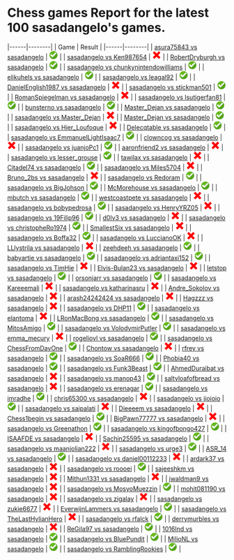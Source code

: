 # Chess games Report for the latest 100 sasadangelo's games.

|------|--------|
| Game | Result |
|------|--------|
| [asura75843 vs sasadangelo](https://www.chess.com/game/daily/650702155) | ![Win](img/win.png) |
| [sasadangelo vs Ken987654](https://www.chess.com/game/live/108074960143) | ![Lose](img/lose.png) |
| [RobertDryburgh vs sasadangelo](https://www.chess.com/game/live/108073771767) | ![Win](img/win.png) |
| [sasadangelo vs chunkynintendowilliams](https://www.chess.com/game/live/108073193199) | ![Win](img/win.png) |
| [elikuhels vs sasadangelo](https://www.chess.com/game/live/108072087279) | ![Win](img/win.png) |
| [sasadangelo vs leagal92](https://www.chess.com/game/live/108066145403) | ![Win](img/win.png) |
| [DanielEnglish1987 vs sasadangelo](https://www.chess.com/game/live/108065497157) | ![Lose](img/lose.png) |
| [sasadangelo vs stickman501](https://www.chess.com/game/live/108064784979) | ![Win](img/win.png) |
| [RomanSpiegelman vs sasadangelo](https://www.chess.com/game/live/107962310105) | ![Lose](img/lose.png) |
| [sasadangelo vs lsutigerfan81](https://www.chess.com/game/live/107962234283) | ![Win](img/win.png) |
| [bunsterno vs sasadangelo](https://www.chess.com/game/live/107961594591) | ![Win](img/win.png) |
| [Master_Dejan vs sasadangelo](https://www.chess.com/game/live/107960466403) | ![Win](img/win.png) |
| [sasadangelo vs Master_Dejan](https://www.chess.com/game/live/107960405433) | ![Lose](img/lose.png) |
| [Master_Dejan vs sasadangelo](https://www.chess.com/game/live/107959832697) | ![Win](img/win.png) |
| [sasadangelo vs Hier_Loufoque](https://www.chess.com/game/live/107959300485) | ![Lose](img/lose.png) |
| [Delecqtable vs sasadangelo](https://www.chess.com/game/live/107893348261) | ![Win](img/win.png) |
| [sasadangelo vs EmmanuelLightIsaac7](https://www.chess.com/game/live/107892723751) | ![Win](img/win.png) |
| [clowncog vs sasadangelo](https://www.chess.com/game/live/107892614689) | ![Lose](img/lose.png) |
| [sasadangelo vs juanjoPc1](https://www.chess.com/game/live/107891968311) | ![Win](img/win.png) |
| [aaronfriend2 vs sasadangelo](https://www.chess.com/game/live/107852393007) | ![Lose](img/lose.png) |
| [sasadangelo vs lesser_grouse](https://www.chess.com/game/live/107851273977) | ![Win](img/win.png) |
| [tawilax vs sasadangelo](https://www.chess.com/game/live/107851186323) | ![Lose](img/lose.png) |
| [Citadel74 vs sasadangelo](https://www.chess.com/game/live/107850645577) | ![Win](img/win.png) |
| [sasadangelo vs Miles5704](https://www.chess.com/game/live/107850619723) | ![Lose](img/lose.png) |
| [Bruno_2bs vs sasadangelo](https://www.chess.com/game/live/107807040733) | ![Lose](img/lose.png) |
| [sasadangelo vs Redoram](https://www.chess.com/game/live/107806432739) | ![Win](img/win.png) |
| [sasadangelo vs BigJohson](https://www.chess.com/game/live/107545986027) | ![Win](img/win.png) |
| [McMorehouse vs sasadangelo](https://www.chess.com/game/live/107545460587) | ![Win](img/win.png) |
| [mbutch vs sasadangelo](https://www.chess.com/game/live/107544843773) | ![Win](img/win.png) |
| [westcoastpete vs sasadangelo](https://www.chess.com/game/live/107456562295) | ![Lose](img/lose.png) |
| [sasadangelo vs bobypedrosa](https://www.chess.com/game/live/107455982623) | ![Win](img/win.png) |
| [sasadangelo vs HenryYRZ05](https://www.chess.com/game/live/107454773409) | ![Lose](img/lose.png) |
| [sasadangelo vs 19Filip96](https://www.chess.com/game/live/107454112161) | ![Win](img/win.png) |
| [d0lv3 vs sasadangelo](https://www.chess.com/game/live/107453575025) | ![Lose](img/lose.png) |
| [sasadangelo vs christopheRo1974](https://www.chess.com/game/live/107362469551) | ![Win](img/win.png) |
| [SmallestSix vs sasadangelo](https://www.chess.com/game/live/107345598381) | ![Lose](img/lose.png) |
| [sasadangelo vs Boffa32](https://www.chess.com/game/live/107344991527) | ![Win](img/win.png) |
| [sasadangelo vs LuccianoOK](https://www.chess.com/game/live/107344911643) | ![Lose](img/lose.png) |
| [LLlystrila vs sasadangelo](https://www.chess.com/game/live/107344394461) | ![Lose](img/lose.png) |
| [zeehdeeh vs sasadangelo](https://www.chess.com/game/live/107344331355) | ![Win](img/win.png) |
| [babyartie vs sasadangelo](https://www.chess.com/game/live/107343175095) | ![Win](img/win.png) |
| [sasadangelo vs adriantaxi152](https://www.chess.com/game/live/107343122637) | ![Win](img/win.png) |
| [sasadangelo vs TimHie](https://www.chess.com/game/live/107342039191) | ![Lose](img/lose.png) |
| [Elvis-Bulan23 vs sasadangelo](https://www.chess.com/game/live/107057666908) | ![Lose](img/lose.png) |
| [letstop vs sasadangelo](https://www.chess.com/game/live/107057633800) | ![Win](img/win.png) |
| [orsonjarr vs sasadangelo](https://www.chess.com/game/live/107057613792) | ![Win](img/win.png) |
| [sasadangelo vs Kareeemali](https://www.chess.com/game/live/107057591176) | ![Lose](img/lose.png) |
| [sasadangelo vs katharinasru](https://www.chess.com/game/live/107053742668) | ![Lose](img/lose.png) |
| [Andre_Sokolov vs sasadangelo](https://www.chess.com/game/live/107053720600) | ![Lose](img/lose.png) |
| [arash24242424 vs sasadangelo](https://www.chess.com/game/live/107053674446) | ![Lose](img/lose.png) |
| [Hagzzz vs sasadangelo](https://www.chess.com/game/live/107289605709) | ![Lose](img/lose.png) |
| [sasadangelo vs DHP11](https://www.chess.com/game/live/107289170621) | ![Win](img/win.png) |
| [sasadangelo vs elantoma](https://www.chess.com/game/live/107289100535) | ![Lose](img/lose.png) |
| [LRonMacBong vs sasadangelo](https://www.chess.com/game/live/107286641809) | ![Win](img/win.png) |
| [sasadangelo vs MitosAmigo](https://www.chess.com/game/live/107285550765) | ![Win](img/win.png) |
| [sasadangelo vs VolodymirPutler](https://www.chess.com/game/live/107285508391) | ![Win](img/win.png) |
| [sasadangelo vs emma_mecury](https://www.chess.com/game/live/107284915191) | ![Lose](img/lose.png) |
| [rogeliovl vs sasadangelo](https://www.chess.com/game/live/107283729139) | ![Win](img/win.png) |
| [sasadangelo vs ChessFromDayOne](https://www.chess.com/game/live/107216420659) | ![Win](img/win.png) |
| [Chontow vs sasadangelo](https://www.chess.com/game/live/107215813625) | ![Lose](img/lose.png) |
| [rfrey vs sasadangelo](https://www.chess.com/game/live/107215245039) | ![Win](img/win.png) |
| [sasadangelo vs SoaR666](https://www.chess.com/game/live/107214601661) | ![Win](img/win.png) |
| [Phobia40 vs sasadangelo](https://www.chess.com/game/live/107213466773) | ![Win](img/win.png) |
| [sasadangelo vs Funk3Beast](https://www.chess.com/game/live/107212946913) | ![Win](img/win.png) |
| [AhmedDuraibat vs sasadangelo](https://www.chess.com/game/live/107112665299) | ![Lose](img/lose.png) |
| [sasadangelo vs manop43](https://www.chess.com/game/live/107112112195) | ![Win](img/win.png) |
| [saltyloafofbread vs sasadangelo](https://www.chess.com/game/live/106864189181) | ![Lose](img/lose.png) |
| [sasadangelo vs erenagar](https://www.chess.com/game/live/106863127265) | ![Win](img/win.png) |
| [sasadangelo vs imradhe](https://www.chess.com/game/live/106863075149) | ![Win](img/win.png) |
| [chris65300 vs sasadangelo](https://www.chess.com/game/live/105015949000) | ![Lose](img/lose.png) |
| [sasadangelo vs jioioio](https://www.chess.com/game/live/105015916658) | ![Win](img/win.png) |
| [sasadangelo vs saipalati](https://www.chess.com/game/live/105015876964) | ![Lose](img/lose.png) |
| [Dieeeem vs sasadangelo](https://www.chess.com/game/live/105012326388) | ![Lose](img/lose.png) |
| [Chess1begin vs sasadangelo](https://www.chess.com/game/live/106759263171) | ![Win](img/win.png) |
| [BigPawn77777 vs sasadangelo](https://www.chess.com/game/live/106758714193) | ![Lose](img/lose.png) |
| [sasadangelo vs Greenathon](https://www.chess.com/game/live/106757995195) | ![Win](img/win.png) |
| [sasadangelo vs kingofbongo427](https://www.chess.com/game/live/106757392243) | ![Win](img/win.png) |
| [ISAAFDE vs sasadangelo](https://www.chess.com/game/live/105005863900) | ![Lose](img/lose.png) |
| [Sachin25595 vs sasadangelo](https://www.chess.com/game/live/105005860990) | ![Win](img/win.png) |
| [sasadangelo vs maanjolian222](https://www.chess.com/game/live/105005826070) | ![Lose](img/lose.png) |
| [sasadangelo vs urge3](https://www.chess.com/game/live/105005784456) | ![Win](img/win.png) |
| [ASR_14 vs sasadangelo](https://www.chess.com/game/live/105005770376) | ![Win](img/win.png) |
| [sasadangelo vs daniel00112233](https://www.chess.com/game/live/105005727228) | ![Lose](img/lose.png) |
| [ardark37 vs sasadangelo](https://www.chess.com/game/live/105005697048) | ![Lose](img/lose.png) |
| [sasadangelo vs roooei](https://www.chess.com/game/live/105005675882) | ![Win](img/win.png) |
| [sajeeshkm vs sasadangelo](https://www.chess.com/game/live/105004467430) | ![Lose](img/lose.png) |
| [Mithun1331 vs sasadangelo](https://www.chess.com/game/live/106595896857) | ![Lose](img/lose.png) |
| [jwaldman9 vs sasadangelo](https://www.chess.com/game/live/106595829903) | ![Lose](img/lose.png) |
| [sasadangelo vs MosyoMuezzin](https://www.chess.com/game/live/106595796731) | ![Win](img/win.png) |
| [mohit081190 vs sasadangelo](https://www.chess.com/game/live/106594722435) | ![Lose](img/lose.png) |
| [sasadangelo vs zigalay](https://www.chess.com/game/live/106593972491) | ![Lose](img/lose.png) |
| [sasadangelo vs zukie6677](https://www.chess.com/game/live/106510590237) | ![Lose](img/lose.png) |
| [EverwijnLammers vs sasadangelo](https://www.chess.com/game/live/106510141945) | ![Win](img/win.png) |
| [sasadangelo vs TheLastHylianHero](https://www.chess.com/game/live/106508967485) | ![Lose](img/lose.png) |
| [sasadangelo vs rfalck](https://www.chess.com/game/live/106508301047) | ![Win](img/win.png) |
| [derrymurbles vs sasadangelo](https://www.chess.com/game/live/106432149637) | ![Lose](img/lose.png) |
| [ReGila97 vs sasadangelo](https://www.chess.com/game/live/106432055955) | ![Win](img/win.png) |
| [1016Ind vs sasadangelo](https://www.chess.com/game/live/106431516809) | ![Win](img/win.png) |
| [sasadangelo vs BluePundit](https://www.chess.com/game/live/106430879701) | ![Win](img/win.png) |
| [MilioNL vs sasadangelo](https://www.chess.com/game/live/106430293089) | ![Win](img/win.png) |
| [sasadangelo vs RamblingRookies](https://www.chess.com/game/live/106420703123) | ![Win](img/win.png) |
